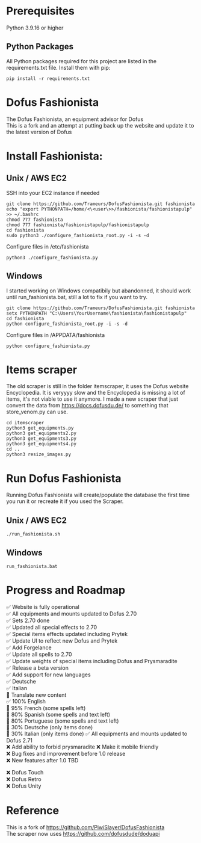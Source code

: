 # Prerequisites

Python 3.9.16 or higher  

## Python Packages

All Python packages required for this project are listed in the requirements.txt file. 
Install them with pip:  
```shell   
pip install -r requirements.txt
```

# Dofus Fashionista
The Dofus Fashionista, an equipment advisor for Dofus    
This is a fork and an attempt at putting back up the website and update it to the latest version of Dofus

# Install Fashionista:

## Unix / AWS EC2

SSH into your EC2 instance if needed

```shell 
git clone https://github.com/Trameurs/DofusFashionista.git fashionista  
echo "export PYTHONPATH=/home/<\<user\>>/fashionista/fashionistapulp" >> ~/.bashrc  
chmod 777 fashionista  
chmod 777 fashionista/fashionistapulp/fashionistapulp  
cd fashionista  
sudo python3 ./configure_fashionista_root.py -i -s -d  
```

Configure files in /etc/fashionista

```shell
python3 ./configure_fashionista.py
```

## Windows

I started working on Windows compatibily but abandonned, it should work until run_fashionista.bat, still a lot to fix if you want to try.

```shell
git clone https://github.com/Trameurs/DofusFashionista.git fashionista
setx PYTHONPATH "C:\Users\YourUsername\fashionista\fashionistapulp"
cd fashionista
python configure_fashionista_root.py -i -s -d
```

Configure files in /APPDATA/fashionista

```shell
python configure_fashionista.py
```

# Items scraper

The old scraper is still in the folder itemscraper, it uses the Dofus website Encyclopedia. It is veryyyy slow and the Encyclopedia is missing a lot of items, it's not viable to use it anymore. I made a new scraper that just convert the data from https://docs.dofusdu.de/ to something that store_venom.py can use.

```shell
cd itemscraper  
python3 get_equipments.py  
python3 get_equipments2.py
python3 get_equipments3.py
python3 get_equipments4.py  
cd ..
python3 resize_images.py
```

# Run Dofus Fashionista

Running Dofus Fashionista will create/populate the database the first time you run it or recreate it if you used the Scraper.

## Unix / AWS EC2

```shell
./run_fashionista.sh
```

## Windows

```shell
run_fashionista.bat
```

# Progress and Roadmap

✅ Website is fully operational     
✅ All equipments and mounts updated to Dofus 2.70     
✅ Sets 2.70 done  
✅ Updated all special effects to 2.70     
✅ Special items effects updated including Prytek         
✅ Update UI to reflect new Dofus and Prytek       
✅ Add Forgelance          
✅ Update all spells to 2.70          
✅ Update weights of special items including Dofus and Prysmaradite         
✅ Release a beta version          
✅ Add support for new languages         
    ✅ Deutsche          
    ✅ Italian          
🚧 Translate new content           
    ✅ 100% English           
    🚧 95% French (some spells left)            
    🚧 80% Spanish (some spells and text left)           
    🚧 80% Portuguese (some spells and text left)          
    🚧 30% Deutsche (only items done)           
    🚧 30% Italian (only items done)
✅ All equipments and mounts updated to Dofus 2.71          
❌ Add ability to forbid prysmaradite 
❌ Make it mobile friendly             
❌ Bug fixes and improvement before 1.0 release           
❌ New features after 1.0 TBD         
            
❌ Dofus Touch            
❌ Dofus Retro             
❌ Dofus Unity               

# Reference

This is a fork of https://github.com/PiwiSlayer/DofusFashionista      
The scraper now uses https://github.com/dofusdude/doduapi